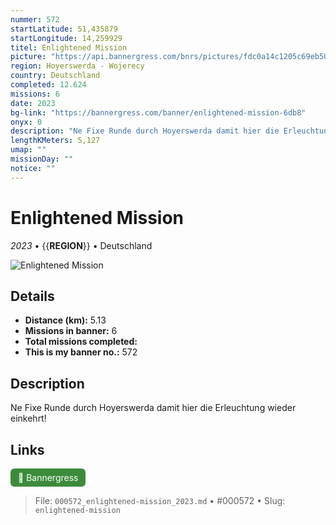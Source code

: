 ```yaml
---
nummer: 572
startLatitude: 51,435879
startLongitude: 14,259929
titel: Enlightened Mission
picture: "https://api.bannergress.com/bnrs/pictures/fdc0a14c1205c69eb50b5f9b8bfa4371"
region: Hoyerswerda - Wojerecy
country: Deutschland
completed: 12.624
missions: 6
date: 2023
bg-link: "https://bannergress.com/banner/enlightened-mission-6db8"
onyx: 0
description: "Ne Fixe Runde durch Hoyerswerda damit hier die Erleuchtung wieder einkehrt!"
lengthKMeters: 5,127
umap: ""
missionDay: ""
notice: ""
---
```

# Enlightened Mission

*2023* • {{__REGION__}} • Deutschland

![Enlightened Mission](https://api.bannergress.com/bnrs/pictures/fdc0a14c1205c69eb50b5f9b8bfa4371)



## Details
- **Distance (km):** 5.13
- **Missions in banner:** 6
- **Total missions completed:** 
- **This is my banner no.:** 572



## Description
Ne Fixe Runde durch Hoyerswerda damit hier die Erleuchtung wieder einkehrt!



## Links
<a href="https://bannergress.com/banner/enlightened-mission-6db8" target="_blank" style="display:inline-block;margin-right:8px;padding:6px 12px;background:#3c8b3c;color:#fff;text-decoration:none;border-radius:6px;">🔗 Bannergress</a>



> File: `000572_enlightened-mission_2023.md` • #000572 • Slug: `enlightened-mission`
